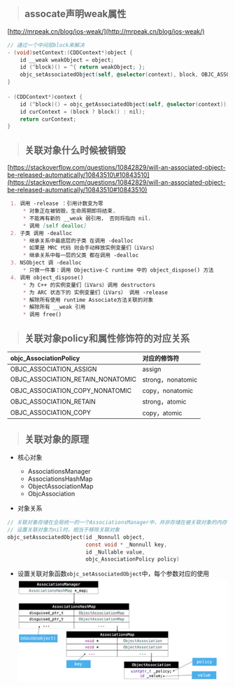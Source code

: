 > ## assocate声明weak属性

[http://mrpeak.cn/blog/ios-weak/](http://mrpeak.cn/blog/ios-weak/)

```objectivec
// 通过一个中间层block来解决
- (void)setContext:(CDDContext*)object {
    id __weak weakObject = object;
    id (^block)() = ^{ return weakObject; };
    objc_setAssociatedObject(self, @selector(context), block, OBJC_ASSOCIATION_COPY);
}

- (CDDContext*)context {
    id (^block)() = objc_getAssociatedObject(self, @selector(context));
    id curContext = (block ? block() : nil);
    return curContext;
}
```

> ## 关联对象什么时候被销毁

[https://stackoverflow.com/questions/10842829/will-an-associated-object-be-released-automatically/10843510\#10843510](https://stackoverflow.com/questions/10842829/will-an-associated-object-be-released-automatically/10843510#10843510)

```markdown
 1. 调用 -release ：引用计数变为零
     * 对象正在被销毁，生命周期即将结束.
     * 不能再有新的 __weak 弱引用， 否则将指向 nil.
     * 调用 [self dealloc] 
 2. 子类 调用 -dealloc
     * 继承关系中最底层的子类 在调用 -dealloc
     * 如果是 MRC 代码 则会手动释放实例变量们（iVars）
     * 继承关系中每一层的父类 都在调用 -dealloc
 3. NSObject 调 -dealloc
     * 只做一件事：调用 Objective-C runtime 中的 object_dispose() 方法
 4. 调用 object_dispose()
     * 为 C++ 的实例变量们（iVars）调用 destructors 
     * 为 ARC 状态下的 实例变量们（iVars） 调用 -release 
     * 解除所有使用 runtime Associate方法关联的对象
     * 解除所有 __weak 引用
     * 调用 free()
```

> ## 关联对象policy和属性修饰符的对应关系

| objc\_AssociationPolicy | 对应的修饰符 |
| :--- | :--- |
| OBJC\_ASSOCIATION\_ASSIGN | assign |
| OBJC\_ASSOCIATION\_RETAIN\_NONATOMIC | strong，nonatomic |
| OBJC\_ASSOCIATION\_COPY\_NONATOMIC | copy，nonatomic |
| OBJC\_ASSOCIATION\_RETAIN | strong，atomic |
| OBJC\_ASSOCIATION\_COPY | copy，atomic |

> ## 关联对象的原理

* 核心对象

  * AssociationsManager
  * AssociationsHashMap
  * ObjectAssociationMap
  * ObjcAssociation

* 对象关系

```objectivec
// 关联对象存储在全局统一的一个AssociationsManager中，并非存储在被关联对象的内存中
// 设置关联对象为nil时，相当于移除关联对象
objc_setAssociatedObject(id _Nonnull object, 
                         const void * _Nonnull key,
                         id _Nullable value, 
                         objc_AssociationPolicy policy)
```

* 设置关联对象函数`objc_setAssociatedObject`中，每个参数对应的使用![](/assets/2019112001.png)



